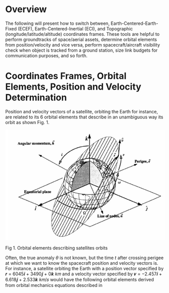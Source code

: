 Overview
========

The following will present how to switch between, Earth-Centered-Earth-Fixed (ECEF), Earth-Centered-Inertial (ECI), and Topographic (longitude/latitude/altitude)
coordinates frames. These tools are helpful to perform groundtracks of space/aerial assets, determine orbital elements from position/velocity and vice versa,
perform spacecraft/aircraft visibility check when object is tracked from a ground station, size link budgets for communication purposes, and so forth.

# Coordinates Frames, Orbital Elements, Position and Velocity Determination

Position and velocity vectors of a satellite, orbiting the Earth for instance, are related to its 6 orbital elements that describe in an unambiguous way its orbit
as shown Fig. 1. 

![alt text](Graphics/Orbit_Elem.PNG)

Fig 1. Orbital elements describing satellites orbits

Often, the true anomaly $\theta$ is not known, but the time $t$ after crossing perigee at which we want to know the spacecraft position and velocity vectors is.
For instance, a satellite orbiting the Earth with a position vector specified by 𝒓 = 6045𝒊 + 3490𝒋 + 0𝒌 𝑘𝑚 and a velocity vector specified 
by 𝒗 = −2.457𝒊 + 6.618𝒋 + 2.533𝒌 𝑘𝑚/𝑠 would have the following orbital elements derived from orbital mechanics equations described in 



